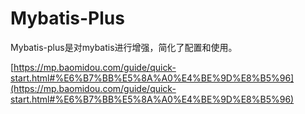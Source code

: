 # Mybatis-Plus

Mybatis-plus是对mybatis进行增强，简化了配置和使用。







[https://mp.baomidou.com/guide/quick-start.html#%E6%B7%BB%E5%8A%A0%E4%BE%9D%E8%B5%96](https://mp.baomidou.com/guide/quick-start.html#%E6%B7%BB%E5%8A%A0%E4%BE%9D%E8%B5%96)